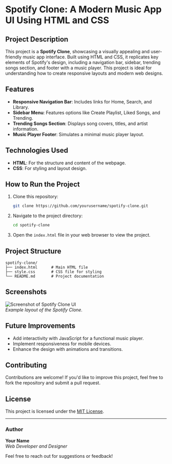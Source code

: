 # Spotify Clone: A Modern Music App UI Using HTML and CSS

## Project Description
This project is a **Spotify Clone**, showcasing a visually appealing and user-friendly music app interface. Built using HTML and CSS, it replicates key elements of Spotify's design, including a navigation bar, sidebar, trending songs section, and footer with a music player. This project is ideal for understanding how to create responsive layouts and modern web designs.

## Features
- **Responsive Navigation Bar**: Includes links for Home, Search, and Library.
- **Sidebar Menu**: Features options like Create Playlist, Liked Songs, and Trending.
- **Trending Songs Section**: Displays song covers, titles, and artist information.
- **Music Player Footer**: Simulates a minimal music player layout.

## Technologies Used
- **HTML**: For the structure and content of the webpage.
- **CSS**: For styling and layout design.

## How to Run the Project
1. Clone this repository:
   ```bash
   git clone https://github.com/yourusername/spotify-clone.git
   ```
2. Navigate to the project directory:
   ```bash
   cd spotify-clone
   ```
3. Open the `index.html` file in your web browser to view the project.

## Project Structure
```
spotify-clone/
├── index.html      # Main HTML file
├── style.css       # CSS file for styling
└── README.md       # Project documentation
```

## Screenshots
![Screenshot of Spotify Clone UI](https://via.placeholder.com/800x400)  
*Example layout of the Spotify Clone.*

## Future Improvements
- Add interactivity with JavaScript for a functional music player.
- Implement responsiveness for mobile devices.
- Enhance the design with animations and transitions.

## Contributing
Contributions are welcome! If you'd like to improve this project, feel free to fork the repository and submit a pull request.

## License
This project is licensed under the [MIT License](LICENSE).

---

### Author
**Your Name**  
*Web Developer and Designer*  

Feel free to reach out for suggestions or feedback!
